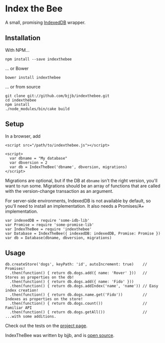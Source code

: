 # Index the Bee

A small, promising [IndexedDB][] wrapper.

## Installation

With NPM...

    npm install --save indexthebee

... or Bower

    bower install indexthebee

... or from source

    git clone git://github.com/bjjb/indexthebee.git
    cd indexthebee
    npm install
    ./node_modules/bin/cake build

## Setup

In a browser, add

```
<script src="/path/to/indexthebee.js"></script>

<script>
  var dbname = "My database"
  var dbversion = 2
  var db = IndexTheBee('dbname', dbversion, migrations)
</script>
```

Migrations are optional, but if the DB at `dbname` isn't the right version,
you'll want to run some. Migrations should be an array of functions that are
called with the version-change transaction as an argument.

For server-side environments, IndexedDB is not available by default, so you'll
need to install an implementation. It also needs a Promises/A+ implementation.

```
var indexedDB = require 'some-idb-lib'
var Promise = require 'some-promise-lib'
var IndexTheBee = require 'indexthebee'
var Database = IndexTheBee({ indexedDB: indexedDB, Promise: Promise })
var db = Database(dbname, dbversion, migrations)
```

## Usage

```
db.createStore('dogs', keyPath: 'id', autoIncrement: true)    // Promises!
  .then(function() { return db.dogs.add({ name: 'Rover' }))   // Stores as properties on the db!
  .then(function() { return db.dogs.add({ name: 'Fido' }))     
  .then(function() { return db.dogs.addIndex('name', 'name')) // Easy index creation!
  .then(function() { return db.dogs.name.get('Fido'))         // Indexes as properties on the store!
  .then(function() { return db.dogs.count())                  // Familiar API
  .then(function() { return db.dogs.getAll())                 // ...with some additions.
```

Check out the tests on the [project page](http://bjjb.github.io/indexthebee).

IndexTheBee was written by bjjb, and is
[open source](http://github.io/bjjb/indexthebee/blob/master/LICENSE.txt).

[indexedDB]: http://www.w3.org/TR/IndexedDB/
